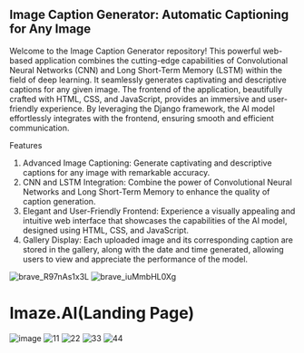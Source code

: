 ## Image Caption Generator: Automatic Captioning for Any Image

Welcome to the Image Caption Generator repository! This powerful web-based application combines the cutting-edge capabilities of Convolutional Neural Networks (CNN) and Long Short-Term Memory (LSTM) within the field of deep learning. It seamlessly generates captivating and descriptive captions for any given image. The frontend of the application, beautifully crafted with HTML, CSS, and JavaScript, provides an immersive and user-friendly experience. By leveraging the Django framework, the AI model effortlessly integrates with the frontend, ensuring smooth and efficient communication.

Features
1. Advanced Image Captioning: Generate captivating and descriptive captions for any image with remarkable accuracy.
2. CNN and LSTM Integration: Combine the power of Convolutional Neural Networks and Long Short-Term Memory to enhance the quality of caption generation.
3. Elegant and User-Friendly Frontend: Experience a visually appealing and intuitive web interface that showcases the capabilities of the AI model, designed using HTML, CSS, and JavaScript.
4. Gallery Display: Each uploaded image and its corresponding caption are stored in the gallery, along with the date and time generated, allowing users to view and appreciate the performance of the model.

![brave_R97nAs1x3L](https://user-images.githubusercontent.com/94290915/230424850-da37c5c7-87aa-4949-ba23-dc52381113d7.png)
![brave_iuMmbHL0Xg](https://github.com/RobinTuladhar/Imaze.AI/assets/94290915/ad036487-6f05-4a69-a4b6-d7394f405f42)

# Imaze.AI(Landing Page)
![image](https://user-images.githubusercontent.com/94290915/225579470-21cf4301-ebe6-4ee1-8124-53e3926ccd82.png)
![11](https://user-images.githubusercontent.com/94290915/229267392-35177285-b659-468e-9555-20d0811f798a.png)
![22](https://user-images.githubusercontent.com/94290915/229267399-4b9588db-4151-49cf-af4e-b5a92761b3a5.png)
![33](https://user-images.githubusercontent.com/94290915/229267401-bd7be440-bf6a-48ee-aafb-896a4eef0ed7.png)
![44](https://user-images.githubusercontent.com/94290915/229267405-f2d7f764-d795-455f-851b-558abcbc41ee.png)

